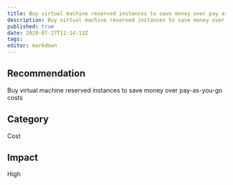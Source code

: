 ```yaml
---
title: Buy virtual machine reserved instances to save money over pay as you go costs
description: Buy virtual machine reserved instances to save money over pay as you go costs
published: true
date: 2020-07-27T11:14:13Z
tags:
editor: markdown
---
```


## Recommendation
Buy virtual machine reserved instances to save money over pay-as-you-go costs

## Category
Cost

## Impact
High

